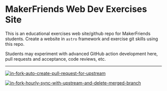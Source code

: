 # MakerFriends Web Dev Exercises Site

This is an educational exercises web site/github repo for MakerFriends students. Create a website in `astro` framework and exercise git skills using this repo. 

Students may experiment with advanced GitHub action development here, pull requests and acceptance, code reviews, etc.

---

[![in-fork-auto-create-pull-request-for-upstream](https://github.com/RichLewis007/educational-site-creation/actions/workflows/in-fork-auto-create-pull-request-for-upstream.yml/badge.svg)](https://github.com/RichLewis007/educational-site-creation/actions/workflows/in-fork-auto-create-pull-request-for-upstream.yml)

[![in-fork-hourly-sync-with-upstream-and-delete-merged-branch](https://github.com/RichLewis007/educational-site-creation/actions/workflows/in-fork-hourly-sync-with-upstream-and-delete-merged-branch.yml/badge.svg)](https://github.com/RichLewis007/educational-site-creation/actions/workflows/in-fork-hourly-sync-with-upstream-and-delete-merged-branch.yml)
